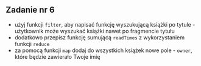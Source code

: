 ## Zadanie nr 6

- użyj funkcji `filter`, aby napisać funkcję wyszukującą książki po tytule - użytkownik może wyszukać książki nawet po fragmencie tytułu
- dodatkowo przepisz funkcję sumującą `readTimes` z wykorzystaniem funkcji `reduce`
- za pomocą funkcji `map` dodaj do wszystkich książek nowe pole - `owner`, które będzie zawierało Twoje imię
